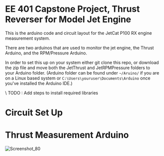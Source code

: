 # EE 401 Capstone Project, Thrust Reverser for Model Jet Engine
This is the arduino code and circuit layout for the JetCat P100 RX engine measurement system.

There are two arduinos that are used to monitor the jet engine, the Thrust Arduino, and the RPM/Pressure Arduino.

In order to set this up on your system either git clone this repo, or download the zip file and move both the JetThrust and JetRPMPressure folders to your Arduino folder.
(Arduino folder can be found under `~/Aruino/` if you are on a Linux based system or `C:\Users\youruser\Documents\Arduino` once you've installed the Arduino IDE.)

\\ TODO : Add steps to install required libraries

# Circuit Set Up
# Thrust Measurement Arduino
![Screenshot_80](https://github.com/lharlan/capstone-arduino/assets/75159044/893fe27c-b5fb-4aea-a239-a8ecf2bd7d20)

